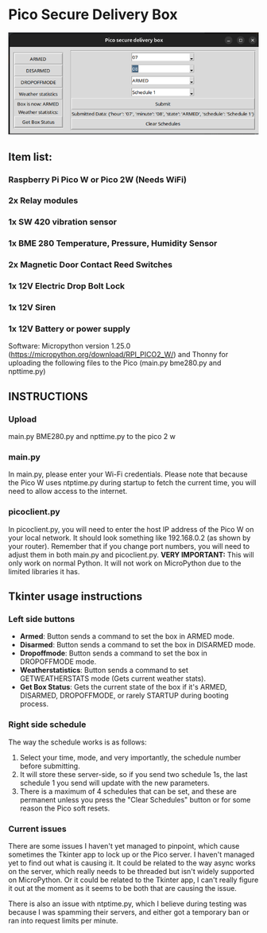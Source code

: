 # Pico Secure Delivery Box
![Setup guide](/Building-box/tkinterscreenshot.png)

## Item list:

### Raspberry Pi Pico W or Pico 2W (Needs WiFi)

### 2x Relay modules

### 1x SW 420 vibration sensor

### 1x BME 280 Temperature, Pressure, Humidity Sensor

### 2x Magnetic Door Contact Reed Switches

### 1x 12V Electric Drop Bolt Lock

### 1x 12V Siren

### 1x 12V Battery or power supply

Software: Micropython version 1.25.0 (https://micropython.org/download/RPI_PICO2_W/) and Thonny for uploading the following files to the Pico (main.py bme280.py and npttime.py)

## INSTRUCTIONS

### Upload
main.py BME280.py and npttime.py to the pico 2 w

### main.py
In main.py, please enter your Wi-Fi credentials. Please note that because the Pico W uses ntptime.py during startup to fetch the current time, you will need to allow access to the internet.

### picoclient.py
In picoclient.py, you will need to enter the host IP address of the Pico W on your local network. It should look
something like 192.168.0.2 (as shown by your router). Remember that if you change port numbers, you will need to
adjust them in both main.py and picoclient.py. 
**VERY IMPORTANT:** This will only work on normal Python. It will not work on MicroPython due to the limited libraries it has.

## Tkinter usage instructions
### Left side buttons
- **Armed**: Button sends a command to set the box in ARMED mode.
- **Disarmed**: Button sends a command to set the box in DISARMED mode.
- **Dropoffmode**: Button sends a command to set the box in DROPOFFMODE mode.
- **Weatherstatistics**: Button sends a command to set GETWEATHERSTATS mode (Gets current weather stats).
- **Get Box Status**: Gets the current state of the box if it's ARMED, DISARMED, DROPOFFMODE, or rarely STARTUP during booting process.

### Right side schedule
The way the schedule works is as follows:
1. Select your time, mode, and very importantly, the schedule number before submitting.
2. It will store these server-side, so if you send two schedule 1s, the last schedule 1 you send will update with the new parameters.
3. There is a maximum of 4 schedules that can be set, and these are permanent unless you press the "Clear Schedules" button or for some reason the Pico soft resets.

### Current issues
There are some issues I haven't yet managed to pinpoint, which cause sometimes the Tkinter app to lock up or the
Pico server. I haven't managed yet to find out what is causing it. It could be related to the way async works on
the server, which really needs to be threaded but isn't widely supported on MicroPython. Or it could be related to
the Tkinter app, I can't really figure it out at the moment as it seems to be both that are causing the issue.

There is also an issue with ntptime.py, which I believe during testing was because I was spamming their servers,
and either got a temporary ban or ran into request limits per minute.



